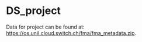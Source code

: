 # DS_project

Data for project can be found at: https://os.unil.cloud.switch.ch/fma/fma_metadata.zip. 
